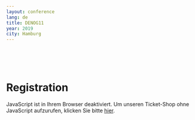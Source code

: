 ```yaml
---
layout: conference
lang: de
title: DENOG11
year: 2019
city: Hamburg
---
```

<br>
<br>
<br>
<h1>Registration</h1>
<div class="pretix-widget-compat" event="https://pretix.eu/denog/denog11/c/LsetlcFTd/"></div>
<noscript>
   <div class="pretix-widget">
        <div class="pretix-widget-info-message">
                JavaScript ist in Ihrem Browser deaktiviert. Um unseren Ticket-Shop ohne JavaScript aufzurufen, klicken Sie bitte <a target="_blank" rel="noopener" href="https://pretix.eu/denog/denog11/c/LsetlcFTd/">hier</a>.
                </div>
    </div>
</noscript>
